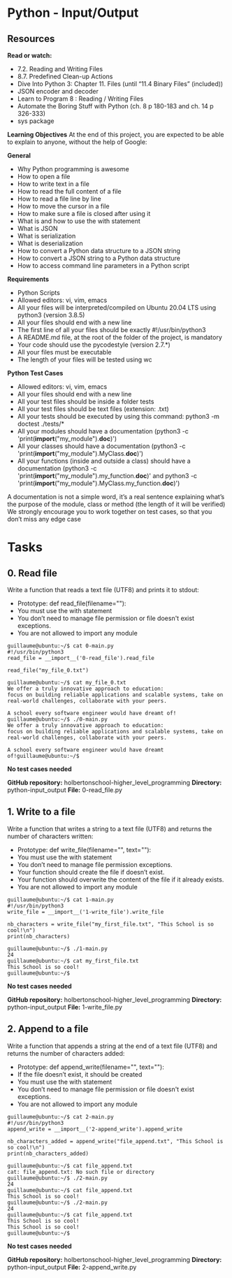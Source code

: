 
# Python - Input/Output
## Resources
**Read or watch:**

- 7.2. Reading and Writing Files
- 8.7. Predefined Clean-up Actions
- Dive Into Python 3: Chapter 11. Files (until “11.4 Binary Files” (included))
- JSON encoder and decoder
- Learn to Program 8 : Reading / Writing Files
- Automate the Boring Stuff with Python (ch. 8 p 180-183 and ch. 14 p 326-333)
- sys package

**Learning Objectives**
At the end of this project, you are expected to be able to explain to anyone, without the help of Google:

**General**
- Why Python programming is awesome
- How to open a file
- How to write text in a file
- How to read the full content of a file
- How to read a file line by line
- How to move the cursor in a file
- How to make sure a file is closed after using it
- What is and how to use the with statement
- What is JSON
- What is serialization
- What is deserialization
- How to convert a Python data structure to a JSON string
- How to convert a JSON string to a Python data structure
- How to access command line parameters in a Python script

**Requirements**
- Python Scripts
- Allowed editors: vi, vim, emacs
- All your files will be interpreted/compiled on Ubuntu 20.04 LTS using python3 (version 3.8.5)
- All your files should end with a new line
- The first line of all your files should be exactly #!/usr/bin/python3
- A README.md file, at the root of the folder of the project, is mandatory
- Your code should use the pycodestyle (version 2.7.*)
- All your files must be executable
- The length of your files will be tested using wc

**Python Test Cases**
- Allowed editors: vi, vim, emacs
- All your files should end with a new line
- All your test files should be inside a folder tests
- All your test files should be text files (extension: .txt)
- All your tests should be executed by using this command: python3 -m doctest ./tests/*
- All your modules should have a documentation (python3 -c 'print(__import__("my_module").__doc__)')
- All your classes should have a documentation (python3 -c 'print(__import__("my_module").MyClass.__doc__)')
- All your functions (inside and outside a class) should have a documentation (python3 -c 'print(__import__("my_module").my_function.__doc__)' and python3 -c 'print(__import__("my_module").MyClass.my_function.__doc__)')

A documentation is not a simple word, it’s a real sentence explaining what’s the purpose of the module, class or method (the length of it will be verified)
We strongly encourage you to work together on test cases, so that you don’t miss any edge case

# Tasks
## 0. Read file
Write a function that reads a text file (UTF8) and prints it to stdout:

- Prototype: def read_file(filename=""):
- You must use the with statement
- You don’t need to manage file permission or file doesn't exist exceptions.
- You are not allowed to import any module

```
guillaume@ubuntu:~/$ cat 0-main.py
#!/usr/bin/python3
read_file = __import__('0-read_file').read_file

read_file("my_file_0.txt")

guillaume@ubuntu:~/$ cat my_file_0.txt
We offer a truly innovative approach to education:
focus on building reliable applications and scalable systems, take on real-world challenges, collaborate with your peers. 

A school every software engineer would have dreamt of!
guillaume@ubuntu:~/$ ./0-main.py
We offer a truly innovative approach to education:
focus on building reliable applications and scalable systems, take on real-world challenges, collaborate with your peers. 

A school every software engineer would have dreamt of!guillaume@ubuntu:~/$ 
```

**No test cases needed**

**GitHub repository:** holbertonschool-higher_level_programming
**Directory:** python-input_output
**File:** 0-read_file.py


## 1. Write to a file
Write a function that writes a string to a text file (UTF8) and returns the number of characters written:

- Prototype: def write_file(filename="", text=""):
- You must use the with statement
- You don’t need to manage file permission exceptions.
- Your function should create the file if doesn’t exist.
- Your function should overwrite the content of the file if it already exists.
- You are not allowed to import any module

```
guillaume@ubuntu:~/$ cat 1-main.py
#!/usr/bin/python3
write_file = __import__('1-write_file').write_file

nb_characters = write_file("my_first_file.txt", "This School is so cool!\n")
print(nb_characters)

guillaume@ubuntu:~/$ ./1-main.py
24
guillaume@ubuntu:~/$ cat my_first_file.txt
This School is so cool!
guillaume@ubuntu:~/$ 
```

**No test cases needed**


**GitHub repository:** holbertonschool-higher_level_programming
**Directory:** python-input_output
**File:** 1-write_file.py


## 2. Append to a file
Write a function that appends a string at the end of a text file (UTF8) and returns the number of characters added:

- Prototype: def append_write(filename="", text=""):
- If the file doesn’t exist, it should be created
- You must use the with statement
- You don’t need to manage file permission or file doesn't exist exceptions.
- You are not allowed to import any module

```
guillaume@ubuntu:~/$ cat 2-main.py
#!/usr/bin/python3
append_write = __import__('2-append_write').append_write

nb_characters_added = append_write("file_append.txt", "This School is so cool!\n")
print(nb_characters_added)

guillaume@ubuntu:~/$ cat file_append.txt
cat: file_append.txt: No such file or directory
guillaume@ubuntu:~/$ ./2-main.py
24
guillaume@ubuntu:~/$ cat file_append.txt
This School is so cool!
guillaume@ubuntu:~/$ ./2-main.py
24
guillaume@ubuntu:~/$ cat file_append.txt
This School is so cool!
This School is so cool!
guillaume@ubuntu:~/$ 
```

**No test cases needed**


**GitHub repository:** holbertonschool-higher_level_programming
**Directory:** python-input_output
**File:** 2-append_write.py